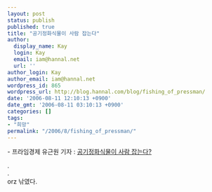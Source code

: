 ```yaml
---
layout: post
status: publish
published: true
title: "공기정화식물이 사람 잡는다"
author:
  display_name: Kay
  login: Kay
  email: iam@hannal.net
  url: ''
author_login: Kay
author_email: iam@hannal.net
wordpress_id: 865
wordpress_url: http://blog.hannal.com/blog/fishing_of_pressman/
date: '2006-08-11 12:10:13 +0900'
date_gmt: '2006-08-11 03:10:13 +0900'
categories: []
tags:
- "희망"
permalink: "/2006/8/fishing_of_pressman/"
---
```

<p>- 프라임경제 유근원 기자 : <a href="http://news.naver.com/news/read.php?mode=LSS2D&office_id=147&article_id=0000011649&section_id=103&section_id2=241&menu_id=103">공기정화식물이 사람 잡는다?</a></p>
<p>.<br />
.<br />
orz 낚였다.</p>
